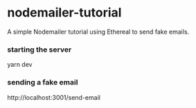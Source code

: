 # nodemailer-tutorial
A simple Nodemailer tutorial using Ethereal to send fake emails.

### starting the server
yarn dev

### sending a fake email
http://localhost:3001/send-email
